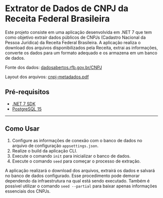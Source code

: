 # Extrator de Dados de CNPJ da Receita Federal Brasileira

Este projeto consiste em uma aplicação desenvolvida em .NET 7 que tem como objetivo extrair dados públicos de CNPJs (Cadastro Nacional da Pessoa Jurídica) da Receita Federal Brasileira. A aplicação realiza o download dos arquivos disponibilizados pela Receita, extrai as informações, converte os dados para um formato adequado e os armazena em um banco de dados.

Fonte dos dados: [dadosabertos.rfb.gov.br/CNPJ](https://dadosabertos.rfb.gov.br/CNPJ/)

Layout dos arquivos: [cnpj-metadados.pdf](https://www.gov.br/receitafederal/dados/cnpj-metadados.pdf)

## Pré-requisitos

- [.NET 7 SDK](https://dotnet.microsoft.com/download/dotnet/7.0)
- [PostgreSQL 15](https://www.postgresql.org/download/)

***

## Como Usar

1. Configure as informações de conexão com o banco de dados no arquivo de configuração `appsettings.json`.
2. Realize o build da aplicação CLI.
3. Execute o comando `init` para inicializar o banco de dados.
4. Execute o comando `seed` para começar o processo de extração.

A aplicação realizará o download dos arquivos, extrairá os dados e salvará no banco de dados configurado. Esse procedimento pode demorar dependendo da infraestrutura na qual está sendo executado. Também é possível utilizar o comando `seed --partial` para baixar apenas informações essenciais dos CNPJs.